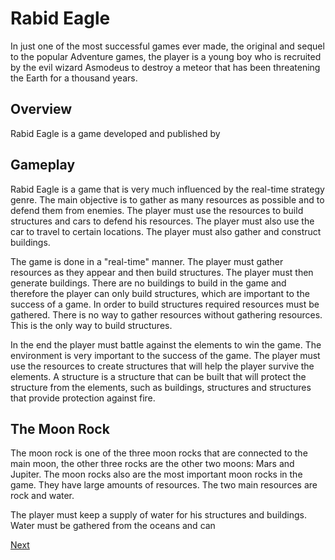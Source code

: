 # Rabid Eagle

In just one of the most successful games ever made, the original and sequel to the popular Adventure games, the player is a young boy who is recruited by the evil wizard Asmodeus to destroy a meteor that has been threatening the Earth for a thousand years.

## Overview

Rabid Eagle is a game developed and published by                                                                           

## Gameplay

Rabid Eagle is a game that is very much influenced by the real-time strategy genre. The main objective is to gather as many resources as possible and to defend them from enemies. The player must use the resources to build structures and cars to defend his resources. The player must also use the car to travel to certain locations. The player must also gather and construct buildings.

The game is done in a "real-time" manner. The player must gather resources as they appear and then build structures. The player must then generate buildings. There are no buildings to build in the game and therefore the player can only build structures, which are important to the success of a game. In order to build structures required resources must be gathered. There is no way to gather resources without gathering resources. This is the only way to build structures.

In the end the player must battle against the elements to win the game. The environment is very important to the success of the game. The player must use the resources to create structures that will help the player survive the elements. A structure is a structure that can be built that will protect the structure from the elements, such as buildings, structures and structures that provide protection against fire.

## The Moon Rock

The moon rock is one of the three moon rocks that are connected to the main moon, the other three rocks are the other two moons: Mars and Jupiter. The moon rocks also are the most important moon rocks in the game. They have large amounts of resources. The two main resources are rock and water.

The player must keep a supply of water for his structures and buildings. Water must be gathered from the oceans and can

[Next](051.md)